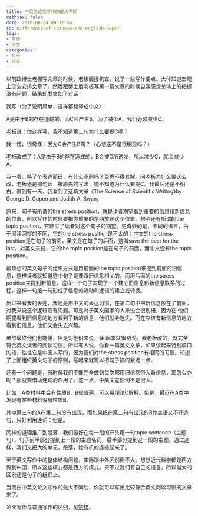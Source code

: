 ```yaml
---
title: 中英文论文写作的最大不同
mathjax: false
date: 2018-08-04 09:12:56
id: difference-of-chinese-and-english-paper
tags:
- 写作
- 论文
categories:
- 科研
- 论文
---
```


以前跟博士老板写文章的时候，老板面授机宜，说了一些写作要点。大体知道宏观上怎么安排文章了。然后跟博士后老板写第一篇文章的时候自我感觉总体上的把握没有问题，结果却发生如下对话：

我写（为了说明简单，这样都翻译成中文）：

A是由于B的存在造成的，而C会产生B，为了减少A，我们必须减少C。

老板说：你这样写，我不知道第二句为什么要提C呢？

我一愣，很奇怪：因为C会产生B啊？（心想这不是很明显吗？）

老板改成了：A是由于B的存在造成的，B会被C所诱发，所以减少C，就会减少A。

<!---more--->

我一看，换了个表述而已，有什么不同吗？百思不得其解。问老板为什么要这么改，老板还是那句话，按原先的写法，她不知道为什么要提C。我最后还是不明白。直到有一天，我看到了这篇文章《The Science of Scientific Writing》by George D. Gopen and Judith A. Swan。

原来，句子有所谓的the stress position，就是读者期望看到重要的信息和新信息的位置，所以写作的时候要把你重要的东西放在这个位置。句子还有所谓的the topic position，它建立了读者对这个句子的期望。更奇妙的是，不同的语言，由于阅读习惯的不同，它的the stress position是不太的：中文的the stress position是在句子的前面，英文是在句子的后面，这叫save the best for the last。对英文来说，它的the topic position是在句子的前面，而中文没有the topic position。

最理想的英文句子的组织方式是用前面的the topic position来提到前面的旧信息，这样读者就知道这个句子是要跟旧信息相关的，而用后面的the stress position来提到新信息，这样一个句子实现了一个建立旧信息和新信息联系的过程。这样一句接一句形成了信息的流动和逻辑的建立或转换。

反过来看我的表述，我还是用中文的表达习惯，在第二句中把新信息放在了前面。对我来说这个逻辑没有问题。可是对于英文国家的人来说会很别扭，因为在 他们期望看到旧信息的地方看到了新的信息，他们就会迷失。而在应该有新信息的地方看到旧信息，他们又会失去兴趣。

虽然最终他们也能懂，但是对他们来说，读 起来就很费劲。我老板改的，就完全符合英文读者的阅读习惯。所以有人说，你看一篇英文文章，如果读起来特别顺口的话，往往它是中国人写的，因为我们对the stress position有相同的习惯。知道了上面组织英文句子的原则，写起来就可以把句子搞的紧凑一点。

还有一个问题是，有时候我们不能完全做到每次都用旧信息带入新信息，那怎么办呢？那就要借助连词的作用了。这一点，中英文差别倒不是很大。

比如：A类材料中会有性质B，B很普遍，可以用理论C解释。但是，最近在A类中发现有某些材料没有性质B。

其中第三句的A在第二句没有出现，而如果把在第二句有出现的B作主语又不好造句，只好利用连词：但是。

同样的道理推广到段落：我们最好在每一段的开头用一句topic sentence（主题句），句子前半部分提到上一段的主题名词，后半部分提到这一段的主题。通过这样，我们又把大的单元，段落，给有机的连接起来了。

至于英文写作中的整体结构问题，实际跟中外区别倒不大。想想近代科学都是西方传到中国，所以这些模式都是西方的模式。只不过我们有自己的语言，所以最大的区别还是句子的组织上。

当明白中英文论文写作的最大不同后，你就可以写出比较符合英文阅读习惯的文章来了。

论文写作与普通写作的区别，见[链接](https://zymin.cn/arcticle/difference-of-paper.html)。